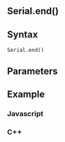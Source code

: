 ## Serial.end()

## Syntax 
```
Serial.end()
``` 

## Parameters

## Example

### Javascript 

### C++

